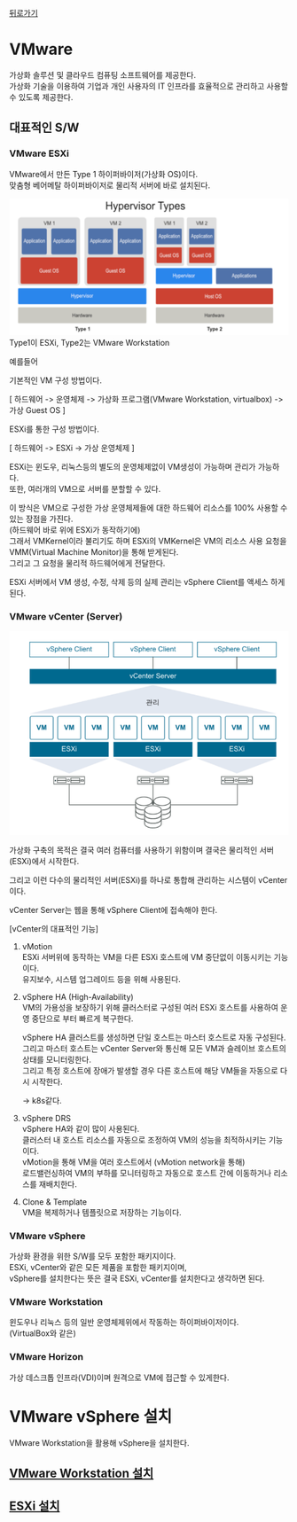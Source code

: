 [뒤로가기](../../README.md)<br>

# VMware

가상화 솔루션 및 클라우드 컴퓨팅 소프트웨어를 제공한다.<br>
가상화 기술을 이용하여 기업과 개인 사용자의 IT 인프라를 효율적으로 관리하고
사용할 수 있도록 제공한다.<br>

## 대표적인 S/W

### VMware ESXi

VMware에서 만든 Type 1 하이퍼바이저(가상화 OS)이다.<br>
맞춤형 베어메탈 하이퍼바이저로 물리적 서버에 바로 설치된다.<br>

![img](../Img/vmware1.png)<br>
Type1이 ESXi, Type2는 VMware Workstation<br>

예를들어<br>

기본적인 VM 구성 방법이다.<br>

[ 하드웨어 -> 운영체제 -> 가상화 프로그램(VMware Workstation, virtualbox) -> 가상 Guest OS ]<br>

ESXi를 통한 구성 방법이다.<br>

[ 하드웨어 -> ESXi -> 가상 운영체제 ]<br>

ESXi는 윈도우, 리눅스등의 별도의 운영체제없이 VM생성이 가능하며 관리가 가능하다.<br>
또한, 여러개의 VM으로 서버를 분할할 수 있다.<br>

이 방식은 VM으로 구성한 가상 운영체제들에 대한 하드웨어 리소스를 100% 사용할 수 있는 장점을 가진다.<br> (하드웨어 바로 위에 ESXi가 동작하기에)<br>
그래서 VMKernel이라 불리기도 하며 ESXi의 VMKernel은 VM의 리소스 사용 요청을<br>
VMM(Virtual Machine Monitor)을 통해 받게된다.<br>
그리고 그 요청을 물리적 하드웨어에게 전달한다.<br>

ESXi 서버에서 VM 생성, 수정, 삭제 등의 실제 관리는 vSphere Client를 액세스 하게된다.

### VMware vCenter (Server)

![img](../Img/vmware2.png)<br>

가상화 구축의 목적은 결국 여러 컴퓨터를 사용하기 위함이며 결국은 물리적인 서버(ESXi)에서 시작한다.<br>

그리고 이런 다수의 물리적인 서버(ESXi)를 하나로 통합해 관리하는 시스템이
vCenter이다.<br>

vCenter Server는 웹을 통해 vSphere Client에 접속해야 한다.<br>

[vCenter의 대표적인 기능]<br>

1. vMotion<br>
   ESXi 서버위에 동작하는 VM을 다른 ESXi 호스트에 VM 중단없이 이동시키는 기능이다.<br>
   유지보수, 시스템 업그레이드 등을 위해 사용된다.<br>

2. vSphere HA (High-Availability)<br>
   VM의 가용성을 보장하기 위해 클러스터로 구성된 여러 ESXi 호스트를 사용하여
   운영 중단으로 부터 빠르게 복구한다.<br>

   vSphere HA 클러스트를 생성하면 단일 호스트는 마스터 호스트로 자동 구성된다.<br>
   그리고 마스터 호스트는 vCenter Server와 통신해 모든 VM과 슬레이브 호스트의 상태를 모니터링한다.<br>
   그리고 특정 호스트에 장애가 발생할 경우 다른 호스트에 해당 VM들을 자동으로 다시 시작한다.<br>

   -> k8s같다.<br>

3. vSphere DRS<br>
   vSphere HA와 같이 많이 사용된다.<br>
   클러스터 내 호스트 리소스를 자동으로 조정하여 VM의 성능을 최적하시키는 기능이다.<br>
   vMotion을 통해 VM을 여러 호스트에서 (vMotion network을 통해)<br>로드밸런싱하여 VM의 부하를 모니터링하고 자동으로 호스트 간에 이동하거나 리소스를 재배치한다.<br>

4. Clone & Template<br>
   VM을 복제하거나 템플릿으로 저장하는 기능이다.<br>

### VMware vSphere

가상화 환경을 위한 S/W를 모두 포함한 패키지이다.<br>
ESXi, vCenter와 같은 모든 제품을 포함한 패키지이며,<br>
vSphere를 설치한다는 뜻은 결국 ESXi, vCenter를 설치한다고 생각하면 된다.<br>

### VMware Workstation

윈도우나 리눅스 등의 일반 운영체제위에서 작동하는 하이퍼바이저이다.<br>
(VirtualBox와 같은)<br>

### VMware Horizon

가상 데스크톱 인프라(VDI)이며 원격으로 VM에 접근할 수 있게한다.<br>

# VMware vSphere 설치

VMware Workstation을 활용해 vSphere을 설치한다.

## [VMware Workstation 설치](./VMware%20Workstation.md)

## [ESXi 설치](./ESXi%20설치.md)
